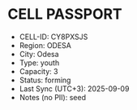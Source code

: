 ﻿# CELL PASSPORT
- CELL-ID: CY8PXSJS
- Region: ODESA
- City: Odesa
- Type: youth
- Capacity: 3
- Status: forming
- Last Sync (UTC+3): 2025-09-09
- Notes (no PII): seed
